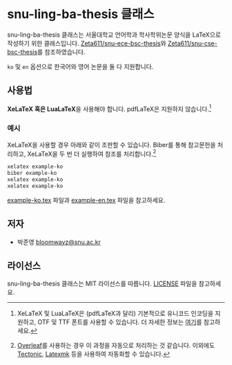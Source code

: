 # snu-ling-ba-thesis 클래스

snu-ling-ba-thesis 클래스는 서울대학교 언어학과 학사학위논문 양식을 LaTeX으로 작성하기 위한 클래스입니다. [Zeta611/snu-ece-bsc-thesis](https://github.com/Zeta611/snu-ece-bsc-thesis)와 [Zeta611/snu-cse-bsc-thesis](https://github.com/Zeta611/snu-cse-bsc-thesis)를 참조하였습니다.

`ko` 및 `en` 옵션으로 한국어와 영어 논문을 둘 다 지원합니다.

## 사용법

**XeLaTeX 혹은 LuaLaTeX**을 사용해야 합니다.
pdfLaTeX은 지원하지 않습니다.[^1]

[^1]: XeLaTeX 및 LuaLaTeX은 (pdfLaTeX과 달리) 기본적으로 유니코드 인코딩을 지원하고, OTF 및 TTF 폰트를 사용할 수 있습니다. 더 자세한 정보는 [여기](https://tex.stackexchange.com/a/72/97583)를 참고하세요.

### 예시

XeLaTeX을 사용할 경우 아래와 같이 조판할 수 있습니다.
Biber를 통해 참고문헌을 처리하고, XeLaTeX을 두 번 더 실행하여 참조를 처리합니다.[^2]

[^2]: [Overleaf](https://www.overleaf.com/)를 사용하는 경우 이 과정을 자동으로 처리하는 것 같습니다. 이외에도 [Tectonic](https://tectonic-typesetting.github.io/), [Latexmk](https://mg.readthedocs.io/latexmk.html) 등을 사용하여 자동화할 수 있습니다.

```sh
xelatex example-ko
biber example-ko
xelatex example-ko
xelatex example-ko
```

[example-ko.tex](example/example-ko.tex) 파일과 [example-en.tex](example/example-en.tex) 파일을 참고하세요.

## 저자

- 박준영 [bloomwayz@snu.ac.kr](bloomwayz@snu.ac.kr)

## 라이선스

snu-ling-ba-thesis 클래스는 MIT 라이선스를 따릅니다.
[LICENSE](LICENSE) 파일을 참고하세요.
